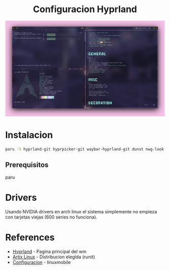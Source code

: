 <div align="center">
    <h1><strong>Configuracion Hyprland</strong></h1>
    <img title="p1" alt="Alt text" src="1687634030.screensht.png">
</div>

# Instalacion
```sh
paru -S hyprland-git hyprpicker-git waybar-hyprland-git dunst nwg-look wf-recored wlogout wlsunset
```

## Prerequisitos
paru

# Drivers
Usando NVIDIA drivers en arch linux el sistema simplemente no empieza con tarjetas viejas (600 series no funciona).

# References
- [Hyprland](https://hyprland.org/) - Pagina principal del wm
- [Artix Linux](https://artixlinux.org/) - Distribucion elegida (runit)
- [Configuracion](https://github.com/linuxmobile/hyprland-dots) - linuxmobile

